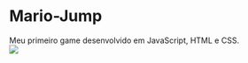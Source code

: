 # Mario-Jump
Meu primeiro game desenvolvido em JavaScript, HTML e CSS. <br>
<img src="https://www.google.com/url?sa=i&url=https%3A%2F%2Fbr.pinterest.com%2Fpin%2F620230179926194556%2F&psig=AOvVaw13uu_HFRdpir2Z6JvL9D57&ust=1654538448462000&source=images&cd=vfe&ved=0CAwQjRxqFwoTCNjKkpbylvgCFQAAAAAdAAAAABAD" >

